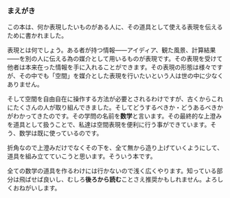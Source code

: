 ### まえがき

この本は、何か表現したいものがある人に、その道具として使える表現を伝えるために書かれました。

表現とは何でしょう。ある者が持つ情報――アイディア、観た風景、計算結果――を別の人に伝える為の媒介として用いるものが表現です。その表現を受けて他者は本来在った情報を手に入れることができます。その表現の形態は様々ですが、その中でも「空間」を媒介とした表現を行いたいという人は世の中に少なくありません。

そして空間を自由自在に操作する方法が必要とされるわけですが、古くからこれにたくさんの人が取り組んできました。そしてどうするべきか・どうあるべきかがわかってきたのです。その学問の名前を**数学**と言います。その最終的な上澄みを道具として扱うことで、私達は空間表現を便利に行う事ができています。そう、数学は既に使っているのです。

折角なので上澄みだけでなくその下を、全て無から造り上げていくようにして、道具を組み立てていこうと思います。そういう本です。

全ての数学の道具を作るわけには行かないので浅く広くやります。知っている部分は飛ばせば良いし、むしろ**後ろから読む**ことさえ推奨かもしれません。よろしくおねがいします。
